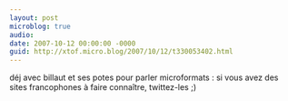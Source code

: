 ```yaml
---
layout: post
microblog: true
audio: 
date: 2007-10-12 00:00:00 -0000
guid: http://xtof.micro.blog/2007/10/12/t330053402.html
---
```

déj avec billaut et ses potes pour parler microformats : si vous avez des sites francophones à faire connaître, twittez-les ;)
